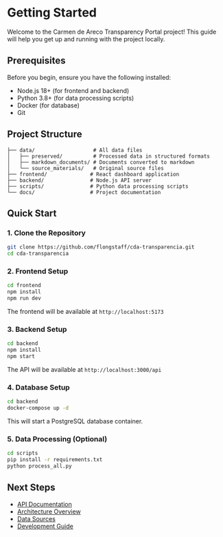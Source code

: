 # Getting Started

Welcome to the Carmen de Areco Transparency Portal project! This guide will help you get up and running with the project locally.

## Prerequisites

Before you begin, ensure you have the following installed:

- Node.js 18+ (for frontend and backend)
- Python 3.8+ (for data processing scripts)
- Docker (for database)
- Git

## Project Structure

```
├── data/                   # All data files
│   ├── preserved/          # Processed data in structured formats
│   ├── markdown_documents/ # Documents converted to markdown
│   └── source_materials/   # Original source files
├── frontend/              # React dashboard application
├── backend/               # Node.js API server
├── scripts/               # Python data processing scripts
└── docs/                  # Project documentation
```

## Quick Start

### 1. Clone the Repository

```bash
git clone https://github.com/flongstaff/cda-transparencia.git
cd cda-transparencia
```

### 2. Frontend Setup

```bash
cd frontend
npm install
npm run dev
```

The frontend will be available at `http://localhost:5173`

### 3. Backend Setup

```bash
cd backend
npm install
npm start
```

The API will be available at `http://localhost:3000/api`

### 4. Database Setup

```bash
cd backend
docker-compose up -d
```

This will start a PostgreSQL database container.

### 5. Data Processing (Optional)

```bash
cd scripts
pip install -r requirements.txt
python process_all.py
```

## Next Steps

- [API Documentation](../api/endpoints.md)
- [Architecture Overview](../architecture/overview.md)
- [Data Sources](../data/DATA_SOURCES.md)
- [Development Guide](../development/guide.md)